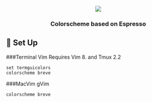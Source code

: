 <p align="center">
<img src="https://user-images.githubusercontent.com/11221489/46771659-6886bc80-cca9-11e8-89b1-9ade979cd778.png"/>
</p>
<h3 align="center">Colorscheme based on Espresso</h3>

:space_invader: Set Up
------

###Terminal Vim
Requires Vim 8. and Tmux 2.2
```VimL
set termguicolors
colorscheme breve
```

###MacVim gVim
```VimL
colorscheme breve
```
